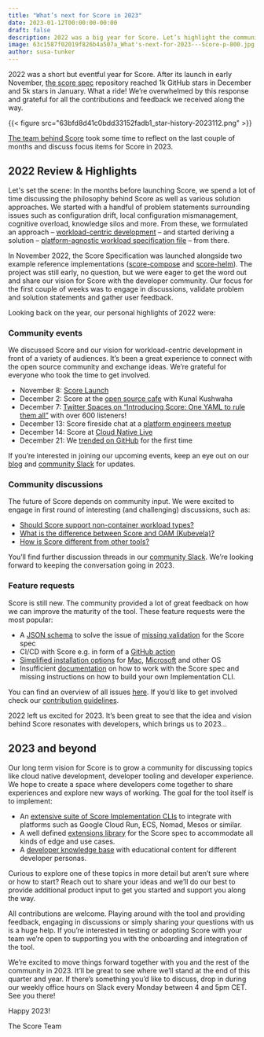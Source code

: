 ```yaml
---
title: "What’s next for Score in 2023"
date: 2023-01-12T00:00:00-00:00
draft: false
description: 2022 was a big year for Score. Let’s highlight the community’s biggest accomplishments so far and look ahead to what is coming next. 
image: 63c1587f02019f826b4a507a_What's-next-for-2023---Score-p-800.jpg
author: susa-tunker
---
```


2022 was a short but eventful year for Score. After its launch in early November, [the score spec](https://github.com/score-spec/spec) repository reached 1k GitHub stars in December and 5k stars in January. What a ride! We’re overwhelmed by this response and grateful for all the contributions and feedback we received along the way. 

{{< figure src="63bfd8d41c0bdd33152fadb1_star-history-2023112.png" >}}

[The team behind Score](https://score.dev/community) took some time to reflect on the last couple of months and discuss focus items for Score in 2023.

## 2022 Review & Highlights

Let's set the scene: In the months before launching Score, we spend a lot of time discussing the philosophy behind Score as well as various solution approaches. We started with a handful of problem statements surrounding issues such as configuration drift, local configuration mismanagement, cognitive overload, knowledge silos and more. From these, we formulated an approach – [workload-centric development](https://score.dev/blog/workload-centric-over-infrastructure-centric-development) – and started deriving a solution – [platform-agnostic workload specification file](https://score.dev/blog/score-one-yaml-to-rule-them-all) – from there.

In November 2022, the Score Specification was launched alongside two example reference implementations ([score-compose](https://github.com/score-spec/score-compose) and [score-helm](https://github.com/score-spec/score-helm)). The project was still early, no question, but we were eager to get the word out and share our vision for Score with the developer community. Our focus for the first couple of weeks was to engage in discussions, validate problem and solution statements and gather user feedback.

Looking back on the year, our personal highlights of 2022 were:

### Community events

We discussed Score and our vision for workload-centric development in front of a variety of audiences. It’s been a great experience to connect with the open source community and exchange ideas. We’re grateful for everyone who took the time to get involved.

* November 8: [Score Launch](https://score.dev/blog/score-one-yaml-to-rule-them-all)
* December 2: Score at the [open source cafe](https://www.youtube.com/watch?v=ieIweao6GAE) with Kunal Kushwaha
* December 7: [Twitter Spaces on “Introducing Score: One YAML to rule them all”](https://twitter.com/i/spaces/1lPJqBDQwolxb?s=20) with over 600 listeners!
* December 13: Score fireside chat at a [platform engineers meetup](https://www.linkedin.com/events/oneyamltorulethemall-andprevent7000492721220030464/)
* December 14: Score at [Cloud Native Live](https://www.youtube.com/watch?v=2EJ3irXaXYA&t=1093s)
* December 21: We [trended on GitHub](https://twitter.com/_sujaya/status/1605568500571021312?s=20&t=SQb6ZjGTpWF0_9xBH7uNWA) for the first time

If you’re interested in joining our upcoming events, keep an eye out on our [blog](https://score.dev/blog) and [community Slack](https://app.slack.com/client/T047EJ0JB3K) for updates.

### Community discussions

The future of Score depends on community input. We were excited to engage in first round of interesting (and challenging) discussions, such as:

* [Should Score support non-container workload types?](https://github.com/score-spec/spec/discussions/39)
* [What is the difference between Score and OAM (Kubevela)?](https://github.com/score-spec/spec/issues/23)
* [How is Score different from other tools?](https://score.dev/blog/how-is-score-different-from-other-tools)

You’ll find further discussion threads in our [community Slack](https://app.slack.com/client/T047EJ0JB3K). We’re looking forward to keeping the conversation going in 2023.

### Feature requests

Score is still new. The community provided a lot of great feedback on how we can improve the maturity of the tool. These feature requests were the most popular:

* A [JSON schema](https://github.com/score-spec/spec/issues/6) to solve the issue of [missing validation](https://github.com/score-spec/spec/issues/21) for the Score spec
* CI/CD with Score e.g. in form of a [GitHub action](https://github.com/score-spec/spec/issues/10)
* [Simplified installation options](https://github.com/score-spec/spec/issues/5) for [Mac](https://github.com/score-spec/spec/issues/3), [Microsoft](https://github.com/score-spec/spec/issues/4) and other OS
* Insufficient [documentation](https://docs.score.dev/docs/) on how to work with the Score spec and missing instructions on how to build your own Implementation CLI.

You can find an overview of all issues [here](https://github.com/score-spec/spec/issues). If you’d like to get involved check our [contribution guidelines](https://github.com/score-spec/spec#-contributing).

2022 left us excited for 2023. It’s been great to see that the idea and vision behind Score resonates with developers, which brings us to 2023…

## 2023 and beyond

Our long term vision for Score is to grow a community for discussing topics like cloud native development, developer tooling and developer experience. We hope to create a space where developers come together to share experiences and explore new ways of working. The goal for the tool itself is to implement:

* An [extensive suite of Score Implementation CLIs](https://github.com/score-spec/spec/blob/main/roadmap.md#score-implementation-clis) to integrate with platforms such as Google Cloud Run, ECS, Nomad, Mesos or similar.
* A well defined [extensions library](https://github.com/score-spec/spec/blob/main/roadmap.md#generalized-score-extension-mechanism) for the Score spec to accommodate all kinds of edge and use cases.
* A [developer knowledge base](https://github.com/score-spec/spec/blob/main/roadmap.md#score-developer-documentation) with educational content for different developer personas.

Curious to explore one of these topics in more detail but aren’t sure where or how to start? Reach out to share your ideas and we’ll do our best to provide additional product input to get you started and support you along the way. 

All contributions are welcome. Playing around with the tool and providing feedback, engaging in discussions or simply sharing your questions with us is a huge help. If you’re interested in testing or adopting Score with your team we’re open to supporting you with the onboarding and integration of the tool.

We’re excited to move things forward together with you and the rest of the community in 2023. It’ll be great to see where we’ll stand at the end of this quarter and year. If there’s something you’d like to discuss, drop in during our weekly office hours on Slack every Monday between 4 and 5pm CET. See you there!

Happy 2023!

The Score Team